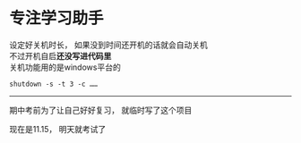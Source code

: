 # 专注学习助手

设定好关机时长，
如果没到时间还开机的话就会自动关机<br/>
不过开机自启**还没写进代码里**<br/>
关机功能用的是windows平台的
```
shutdown -s -t 3 -c ……
```
______
期中考前为了让自己好好复习，
就临时写了这个项目

现在是11.15，
明天就考试了
